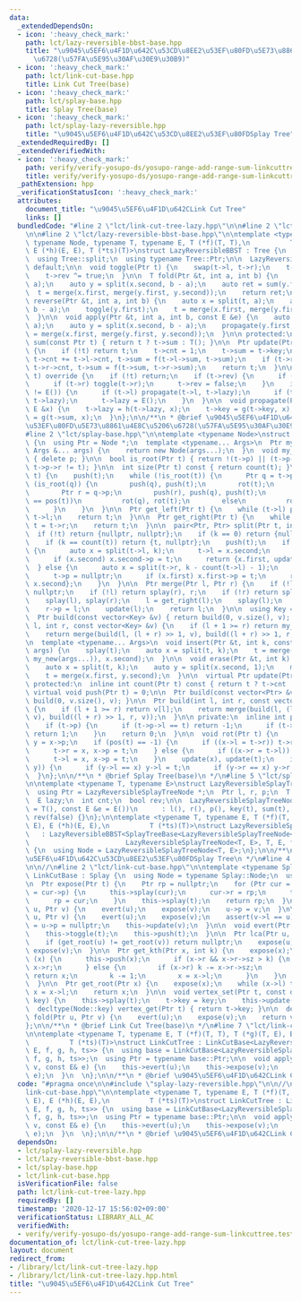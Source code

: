 ```yaml
---
data:
  _extendedDependsOn:
  - icon: ':heavy_check_mark:'
    path: lct/lazy-reversible-bbst-base.hpp
    title: "\u9045\u5EF6\u4F1D\u642C\u53CD\u8EE2\u53EF\u80FD\u5E73\u8861\u4E8C\u5206\
      \u6728(\u57FA\u5E95\u30AF\u30E9\u30B9)"
  - icon: ':heavy_check_mark:'
    path: lct/link-cut-base.hpp
    title: Link Cut Tree(base)
  - icon: ':heavy_check_mark:'
    path: lct/splay-base.hpp
    title: Splay Tree(base)
  - icon: ':heavy_check_mark:'
    path: lct/splay-lazy-reversible.hpp
    title: "\u9045\u5EF6\u4F1D\u642C\u53CD\u8EE2\u53EF\u80FDSplay Tree"
  _extendedRequiredBy: []
  _extendedVerifiedWith:
  - icon: ':heavy_check_mark:'
    path: verify/verify-yosupo-ds/yosupo-range-add-range-sum-linkcuttree.test.cpp
    title: verify/verify-yosupo-ds/yosupo-range-add-range-sum-linkcuttree.test.cpp
  _pathExtension: hpp
  _verificationStatusIcon: ':heavy_check_mark:'
  attributes:
    document_title: "\u9045\u5EF6\u4F1D\u642CLink Cut Tree"
    links: []
  bundledCode: "#line 2 \"lct/link-cut-tree-lazy.hpp\"\n\n#line 2 \"lct/splay-lazy-reversible.hpp\"\
    \n\n#line 2 \"lct/lazy-reversible-bbst-base.hpp\"\n\ntemplate <typename Tree,\
    \ typename Node, typename T, typename E, T (*f)(T, T),\n          T (*g)(T, E),\
    \ E (*h)(E, E), T (*ts)(T)>\nstruct LazyReversibleBBST : Tree {\n  using Tree::merge;\n\
    \  using Tree::split;\n  using typename Tree::Ptr;\n\n  LazyReversibleBBST() =\
    \ default;\n\n  void toggle(Ptr t) {\n    swap(t->l, t->r);\n    t->sum = ts(t->sum);\n\
    \    t->rev ^= true;\n  }\n\n  T fold(Ptr &t, int a, int b) {\n    auto x = split(t,\
    \ a);\n    auto y = split(x.second, b - a);\n    auto ret = sum(y.first);\n  \
    \  t = merge(x.first, merge(y.first, y.second));\n    return ret;\n  }\n\n  void\
    \ reverse(Ptr &t, int a, int b) {\n    auto x = split(t, a);\n    auto y = split(x.second,\
    \ b - a);\n    toggle(y.first);\n    t = merge(x.first, merge(y.first, y.second));\n\
    \  }\n\n  void apply(Ptr &t, int a, int b, const E &e) {\n    auto x = split(t,\
    \ a);\n    auto y = split(x.second, b - a);\n    propagate(y.first, e);\n    t\
    \ = merge(x.first, merge(y.first, y.second));\n  }\n\n protected:\n  inline T\
    \ sum(const Ptr t) { return t ? t->sum : T(); }\n\n  Ptr update(Ptr t) override\
    \ {\n    if (!t) return t;\n    t->cnt = 1;\n    t->sum = t->key;\n    if (t->l)\
    \ t->cnt += t->l->cnt, t->sum = f(t->l->sum, t->sum);\n    if (t->r) t->cnt +=\
    \ t->r->cnt, t->sum = f(t->sum, t->r->sum);\n    return t;\n  }\n\n  void push(Ptr\
    \ t) override {\n    if (!t) return;\n    if (t->rev) {\n      if (t->l) toggle(t->l);\n\
    \      if (t->r) toggle(t->r);\n      t->rev = false;\n    }\n    if (t->lazy\
    \ != E()) {\n      if (t->l) propagate(t->l, t->lazy);\n      if (t->r) propagate(t->r,\
    \ t->lazy);\n      t->lazy = E();\n    }\n  }\n\n  void propagate(Ptr t, const\
    \ E &x) {\n    t->lazy = h(t->lazy, x);\n    t->key = g(t->key, x);\n    t->sum\
    \ = g(t->sum, x);\n  }\n};\n\n/**\n * @brief \u9045\u5EF6\u4F1D\u642C\u53CD\u8EE2\
    \u53EF\u80FD\u5E73\u8861\u4E8C\u5206\u6728(\u57FA\u5E95\u30AF\u30E9\u30B9)\n */\n\
    #line 2 \"lct/splay-base.hpp\"\n\ntemplate <typename Node>\nstruct SplayTreeBase\
    \ {\n  using Ptr = Node *;\n  template <typename... Args>\n  Ptr my_new(const\
    \ Args &... args) {\n    return new Node(args...);\n  }\n  void my_del(Ptr p)\
    \ { delete p; }\n\n  bool is_root(Ptr t) { return !(t->p) || (t->p->l != t &&\
    \ t->p->r != t); }\n\n  int size(Ptr t) const { return count(t); }\n\n  void splay(Ptr\
    \ t) {\n    push(t);\n    while (!is_root(t)) {\n      Ptr q = t->p;\n      if\
    \ (is_root(q)) {\n        push(q), push(t);\n        rot(t);\n      } else {\n\
    \        Ptr r = q->p;\n        push(r), push(q), push(t);\n        if (pos(q)\
    \ == pos(t))\n          rot(q), rot(t);\n        else\n          rot(t), rot(t);\n\
    \      }\n    }\n  }\n\n  Ptr get_left(Ptr t) {\n    while (t->l) push(t), t =\
    \ t->l;\n    return t;\n  }\n\n  Ptr get_right(Ptr t) {\n    while (t->r) push(t),\
    \ t = t->r;\n    return t;\n  }\n\n  pair<Ptr, Ptr> split(Ptr t, int k) {\n  \
    \  if (!t) return {nullptr, nullptr};\n    if (k == 0) return {nullptr, t};\n\
    \    if (k == count(t)) return {t, nullptr};\n    push(t);\n    if (k <= count(t->l))\
    \ {\n      auto x = split(t->l, k);\n      t->l = x.second;\n      t->p = nullptr;\n\
    \      if (x.second) x.second->p = t;\n      return {x.first, update(t)};\n  \
    \  } else {\n      auto x = split(t->r, k - count(t->l) - 1);\n      t->r = x.first;\n\
    \      t->p = nullptr;\n      if (x.first) x.first->p = t;\n      return {update(t),\
    \ x.second};\n    }\n  }\n\n  Ptr merge(Ptr l, Ptr r) {\n    if (!l && !r) return\
    \ nullptr;\n    if (!l) return splay(r), r;\n    if (!r) return splay(l), l;\n\
    \    splay(l), splay(r);\n    l = get_right(l);\n    splay(l);\n    l->r = r;\n\
    \    r->p = l;\n    update(l);\n    return l;\n  }\n\n  using Key = decltype(Node::key);\n\
    \  Ptr build(const vector<Key> &v) { return build(0, v.size(), v); }\n  Ptr build(int\
    \ l, int r, const vector<Key> &v) {\n    if (l + 1 >= r) return my_new(v[l]);\n\
    \    return merge(build(l, (l + r) >> 1, v), build((l + r) >> 1, r, v));\n  }\n\
    \n  template <typename... Args>\n  void insert(Ptr &t, int k, const Args &...\
    \ args) {\n    splay(t);\n    auto x = split(t, k);\n    t = merge(merge(x.first,\
    \ my_new(args...)), x.second);\n  }\n\n  void erase(Ptr &t, int k) {\n    splay(t);\n\
    \    auto x = split(t, k);\n    auto y = split(x.second, 1);\n    my_del(y.first);\n\
    \    t = merge(x.first, y.second);\n  }\n\n  virtual Ptr update(Ptr t) = 0;\n\n\
    \ protected:\n  inline int count(Ptr t) const { return t ? t->cnt : 0; }\n\n \
    \ virtual void push(Ptr t) = 0;\n\n  Ptr build(const vector<Ptr> &v) { return\
    \ build(0, v.size(), v); }\n\n  Ptr build(int l, int r, const vector<Ptr> &v)\
    \ {\n    if (l + 1 >= r) return v[l];\n    return merge(build(l, (l + r) >> 1,\
    \ v), build((l + r) >> 1, r, v));\n  }\n\n private:\n  inline int pos(Ptr t) {\n\
    \    if (t->p) {\n      if (t->p->l == t) return -1;\n      if (t->p->r == t)\
    \ return 1;\n    }\n    return 0;\n  }\n\n  void rot(Ptr t) {\n    Ptr x = t->p,\
    \ y = x->p;\n    if (pos(t) == -1) {\n      if ((x->l = t->r)) t->r->p = x;\n\
    \      t->r = x, x->p = t;\n    } else {\n      if ((x->r = t->l)) t->l->p = x;\n\
    \      t->l = x, x->p = t;\n    }\n    update(x), update(t);\n    if ((t->p =\
    \ y)) {\n      if (y->l == x) y->l = t;\n      if (y->r == x) y->r = t;\n    }\n\
    \  }\n};\n\n/**\n * @brief Splay Tree(base)\n */\n#line 5 \"lct/splay-lazy-reversible.hpp\"\
    \n\ntemplate <typename T, typename E>\nstruct LazyReversibleSplayTreeNode {\n\
    \  using Ptr = LazyReversibleSplayTreeNode *;\n  Ptr l, r, p;\n  T key, sum;\n\
    \  E lazy;\n  int cnt;\n  bool rev;\n\n  LazyReversibleSplayTreeNode(const T &t\
    \ = T(), const E &e = E())\n      : l(), r(), p(), key(t), sum(t), lazy(e), cnt(1),\
    \ rev(false) {}\n};\n\ntemplate <typename T, typename E, T (*f)(T, T), T (*g)(T,\
    \ E), E (*h)(E, E),\n          T (*ts)(T)>\nstruct LazyReversibleSplayTree\n \
    \   : LazyReversibleBBST<SplayTreeBase<LazyReversibleSplayTreeNode<T, E>>,\n \
    \                        LazyReversibleSplayTreeNode<T, E>, T, E, f, g, h, ts>\
    \ {\n  using Node = LazyReversibleSplayTreeNode<T, E>;\n};\n\n/**\n * @brief \u9045\
    \u5EF6\u4F1D\u642C\u53CD\u8EE2\u53EF\u80FDSplay Tree\n */\n#line 4 \"lct/link-cut-tree-lazy.hpp\"\
    \n\n//\n#line 2 \"lct/link-cut-base.hpp\"\n\ntemplate <typename Splay>\nstruct\
    \ LinkCutBase : Splay {\n  using Node = typename Splay::Node;\n  using Ptr = Node*;\n\
    \n  Ptr expose(Ptr t) {\n    Ptr rp = nullptr;\n    for (Ptr cur = t; cur; cur\
    \ = cur->p) {\n      this->splay(cur);\n      cur->r = rp;\n      this->update(cur);\n\
    \      rp = cur;\n    }\n    this->splay(t);\n    return rp;\n  }\n\n  void link(Ptr\
    \ u, Ptr v) {\n    evert(u);\n    expose(v);\n    u->p = v;\n  }\n\n  void cut(Ptr\
    \ u, Ptr v) {\n    evert(u);\n    expose(v);\n    assert(v->l == u);\n    v->l\
    \ = u->p = nullptr;\n    this->update(v);\n  }\n\n  void evert(Ptr t) {\n    expose(t);\n\
    \    this->toggle(t);\n    this->push(t);\n  }\n\n  Ptr lca(Ptr u, Ptr v) {\n\
    \    if (get_root(u) != get_root(v)) return nullptr;\n    expose(u);\n    return\
    \ expose(v);\n  }\n\n  Ptr get_kth(Ptr x, int k) {\n    expose(x);\n    while\
    \ (x) {\n      this->push(x);\n      if (x->r && x->r->sz > k) {\n        x =\
    \ x->r;\n      } else {\n        if (x->r) k -= x->r->sz;\n        if (k == 0)\
    \ return x;\n        k -= 1;\n        x = x->l;\n      }\n    }\n    return nullptr;\n\
    \  }\n\n  Ptr get_root(Ptr x) {\n    expose(x);\n    while (x->l) this->push(x),\
    \ x = x->l;\n    return x;\n  }\n\n  void vertex_set(Ptr t, const decltype(Node::key)&\
    \ key) {\n    this->splay(t);\n    t->key = key;\n    this->update(t);\n  }\n\n\
    \  decltype(Node::key) vertex_get(Ptr t) { return t->key; }\n\n  decltype(Node::key)\
    \ fold(Ptr u, Ptr v) {\n    evert(u);\n    expose(v);\n    return v->sum;\n  }\n\
    };\n\n/**\n * @brief Link Cut Tree(base)\n */\n#line 7 \"lct/link-cut-tree-lazy.hpp\"\
    \n\ntemplate <typename T, typename E, T (*f)(T, T), T (*g)(T, E), E (*h)(E, E),\n\
    \          T (*ts)(T)>\nstruct LinkCutTree : LinkCutBase<LazyReversibleSplayTree<T,\
    \ E, f, g, h, ts>> {\n  using base = LinkCutBase<LazyReversibleSplayTree<T, E,\
    \ f, g, h, ts>>;\n  using Ptr = typename base::Ptr;\n\n  void apply(Ptr u, Ptr\
    \ v, const E& e) {\n    this->evert(u);\n    this->expose(v);\n    this->propagate(v,\
    \ e);\n  }\n  \n};\n\n/**\n * @brief \u9045\u5EF6\u4F1D\u642CLink Cut Tree\n */\n"
  code: "#pragma once\n\n#include \"splay-lazy-reversible.hpp\"\n\n//\n#include \"\
    link-cut-base.hpp\"\n\ntemplate <typename T, typename E, T (*f)(T, T), T (*g)(T,\
    \ E), E (*h)(E, E),\n          T (*ts)(T)>\nstruct LinkCutTree : LinkCutBase<LazyReversibleSplayTree<T,\
    \ E, f, g, h, ts>> {\n  using base = LinkCutBase<LazyReversibleSplayTree<T, E,\
    \ f, g, h, ts>>;\n  using Ptr = typename base::Ptr;\n\n  void apply(Ptr u, Ptr\
    \ v, const E& e) {\n    this->evert(u);\n    this->expose(v);\n    this->propagate(v,\
    \ e);\n  }\n  \n};\n\n/**\n * @brief \u9045\u5EF6\u4F1D\u642CLink Cut Tree\n */\n"
  dependsOn:
  - lct/splay-lazy-reversible.hpp
  - lct/lazy-reversible-bbst-base.hpp
  - lct/splay-base.hpp
  - lct/link-cut-base.hpp
  isVerificationFile: false
  path: lct/link-cut-tree-lazy.hpp
  requiredBy: []
  timestamp: '2020-12-17 15:56:02+09:00'
  verificationStatus: LIBRARY_ALL_AC
  verifiedWith:
  - verify/verify-yosupo-ds/yosupo-range-add-range-sum-linkcuttree.test.cpp
documentation_of: lct/link-cut-tree-lazy.hpp
layout: document
redirect_from:
- /library/lct/link-cut-tree-lazy.hpp
- /library/lct/link-cut-tree-lazy.hpp.html
title: "\u9045\u5EF6\u4F1D\u642CLink Cut Tree"
---
```

